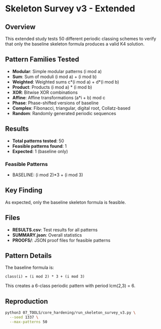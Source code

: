 # Skeleton Survey v3 - Extended

## Overview

This extended study tests 50 different periodic classing schemes to verify that only the baseline skeleton formula produces a valid K4 solution.

## Pattern Families Tested

- **Modular**: Simple modular patterns (i mod a)
- **Sum**: Sum of moduli (i mod a) + (i mod b)
- **Weighted**: Weighted sums c*(i mod a) + d*(i mod b)
- **Product**: Products (i mod a) * (i mod b)
- **XOR**: Bitwise XOR combinations
- **Affine**: Affine transformations (a*i + b) mod c
- **Phase**: Phase-shifted versions of baseline
- **Complex**: Fibonacci, triangular, digital root, Collatz-based
- **Random**: Randomly generated periodic sequences

## Results

- **Total patterns tested**: 50
- **Feasible patterns found**: 1
- **Expected**: 1 (baseline only)

### Feasible Patterns

- BASELINE: (i mod 2)*3 + (i mod 3)

## Key Finding

As expected, only the baseline skeleton formula is feasible.

## Files

- **RESULTS.csv**: Test results for all patterns
- **SUMMARY.json**: Overall statistics
- **PROOFS/**: JSON proof files for feasible patterns

## Pattern Details

The baseline formula is:
```
class(i) = (i mod 2) * 3 + (i mod 3)
```

This creates a 6-class periodic pattern with period lcm(2,3) = 6.

## Reproduction

```bash
python3 07_TOOLS/core_hardening/run_skeleton_survey_v3.py \
  --seed 1337 \
  --max-patterns 50
```
